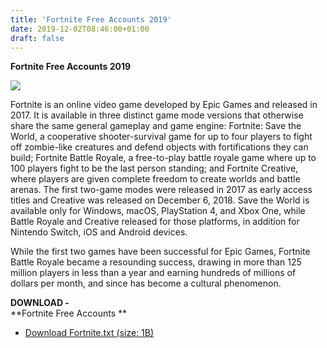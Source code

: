 ```yaml
---
title: 'Fortnite Free Accounts 2019'
date: 2019-12-02T08:46:00+01:00
draft: false
---
```


**Fortnite Free Accounts 2019**  

[![](https://1.bp.blogspot.com/-sbPTksj9vKU/XeTBE655qyI/AAAAAAAABns/Uws3C2hvKJAm7bWhk8P1FL_rc87u75bwwCNcBGAsYHQ/s400/Fortnite_video-recap_08BR_Web_Wrap-Up_Landingpage-1920x1080-b8bb845212e05934128cfb80f9fab7d7cbbf205b.jpg)](https://1.bp.blogspot.com/-sbPTksj9vKU/XeTBE655qyI/AAAAAAAABns/Uws3C2hvKJAm7bWhk8P1FL_rc87u75bwwCNcBGAsYHQ/s1600/Fortnite_video-recap_08BR_Web_Wrap-Up_Landingpage-1920x1080-b8bb845212e05934128cfb80f9fab7d7cbbf205b.jpg)

Fortnite is an online video game developed by Epic Games and released in 2017. It is available in three distinct game mode versions that otherwise share the same general gameplay and game engine: Fortnite: Save the World, a cooperative shooter-survival game for up to four players to fight off zombie-like creatures and defend objects with fortifications they can build; Fortnite Battle Royale, a free-to-play battle royale game where up to 100 players fight to be the last person standing; and Fortnite Creative, where players are given complete freedom to create worlds and battle arenas. The first two-game modes were released in 2017 as early access titles and Creative was released on December 6, 2018. Save the World is available only for Windows, macOS, PlayStation 4, and Xbox One, while Battle Royale and Creative released for those platforms, in addition for Nintendo Switch, iOS and Android devices.  
  
  
While the first two games have been successful for Epic Games, Fortnite Battle Royale became a resounding success, drawing in more than 125 million players in less than a year and earning hundreds of millions of dollars per month, and since has become a cultural phenomenon.  
  
**DOWNLOAD -**  
**Fortnite Free Accounts **  

*   [Download Fortnite.txt (size: 1B)](https://zagred.com/6EQTqm3h)